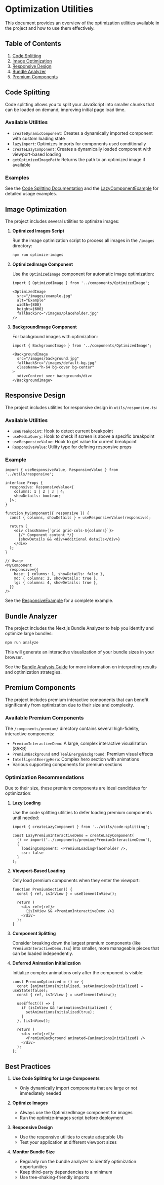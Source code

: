 # Optimization Utilities

This document provides an overview of the optimization utilities available in the project and how to use them effectively.

## Table of Contents

1. [Code Splitting](#code-splitting)
2. [Image Optimization](#image-optimization)
3. [Responsive Design](#responsive-design)
4. [Bundle Analyzer](#bundle-analyzer)
5. [Premium Components](#premium-components)

## Code Splitting

Code splitting allows you to split your JavaScript into smaller chunks that can be loaded on demand, improving initial page load time.

### Available Utilities

- `createDynamicComponent`: Creates a dynamically imported component with custom loading state
- `lazyImport`: Optimizes imports for components used conditionally
- `createLazyComponent`: Creates a dynamically loaded component with viewport-based loading
- `getOptimizedImagePath`: Returns the path to an optimized image if available

### Examples

See the [Code Splitting Documentation](./code-splitting.md) and the [LazyComponentExample](../examples/LazyComponentExample.tsx) for detailed usage examples.

## Image Optimization

The project includes several utilities to optimize images:

1. **Optimized Images Script**

   Run the image optimization script to process all images in the `/images` directory:

   ```bash
   npm run optimize-images
   ```

2. **OptimizedImage Component**

   Use the `OptimizedImage` component for automatic image optimization:

   ```tsx
   import { OptimizedImage } from '../components/OptimizedImage';

   <OptimizedImage 
     src="/images/example.jpg" 
     alt="Example" 
     width={800} 
     height={600}
     fallbackSrc="/images/placeholder.jpg"
   />
   ```

3. **BackgroundImage Component**

   For background images with optimization:

   ```tsx
   import { BackgroundImage } from '../components/OptimizedImage';

   <BackgroundImage 
     src="/images/background.jpg"
     fallbackSrc="/images/default-bg.jpg" 
     className="h-64 bg-cover bg-center"
   >
     <div>Content over background</div>
   </BackgroundImage>
   ```

## Responsive Design

The project includes utilities for responsive design in `utils/responsive.ts`:

### Available Utilities

- `useBreakpoint`: Hook to detect current breakpoint
- `useMediaQuery`: Hook to check if screen is above a specific breakpoint
- `useResponsiveValue`: Hook to get value for current breakpoint
- `ResponsiveValue`: Utility type for defining responsive props

### Example

```tsx
import { useResponsiveValue, ResponsiveValue } from '../utils/responsive';

interface Props {
  responsive: ResponsiveValue<{
    columns: 1 | 2 | 3 | 4;
    showDetails: boolean;
  }>;
}

function MyComponent({ responsive }) {
  const { columns, showDetails } = useResponsiveValue(responsive);
  
  return (
    <div className={`grid grid-cols-${columns}`}>
      {/* Component content */}
      {showDetails && <div>Additional details</div>}
    </div>
  );
}

// Usage
<MyComponent 
  responsive={{
    base: { columns: 1, showDetails: false },
    md: { columns: 2, showDetails: true },
    lg: { columns: 4, showDetails: true },
  }}
/>
```

See the [ResponsiveExample](../examples/ResponsiveExample.tsx) for a complete example.

## Bundle Analyzer

The project includes the Next.js Bundle Analyzer to help you identify and optimize large bundles:

```bash
npm run analyze
```

This will generate an interactive visualization of your bundle sizes in your browser.

See the [Bundle Analysis Guide](./bundle-analysis.md) for more information on interpreting results and optimization strategies.

## Premium Components

The project includes premium interactive components that can benefit significantly from optimization due to their size and complexity.

### Available Premium Components

The `/components/premium/` directory contains several high-fidelity, interactive components:

- `PremiumInteractiveDemo`: A large, complex interactive visualization (85KB)
- `PremiumBackground` and `TealEnergyBackground`: Premium visual effects
- `IntelligentEnergyHero`: Complex hero section with animations
- Various supporting components for premium sections

### Optimization Recommendations

Due to their size, these premium components are ideal candidates for optimization:

1. **Lazy Loading**

   Use the code splitting utilities to defer loading premium components until needed:

   ```tsx
   import { createLazyComponent } from '../utils/code-splitting';

   const LazyPremiumInteractiveDemo = createLazyComponent(
     () => import('../components/premium/PremiumInteractiveDemo'),
     {
       loadingComponent: <PremiumLoadingPlaceholder />,
       ssr: false
     }
   );
   ```

2. **Viewport-Based Loading**

   Only load premium components when they enter the viewport:

   ```tsx
   function PremiumSection() {
     const { ref, isInView } = useElementInView();
     
     return (
       <div ref={ref}>
         {isInView && <PremiumInteractiveDemo />}
       </div>
     );
   }
   ```

3. **Component Splitting**

   Consider breaking down the largest premium components (like `PremiumInteractiveDemo.tsx`) into smaller, more manageable pieces that can be loaded independently.

4. **Deferred Animation Initialization**

   Initialize complex animations only after the component is visible:

   ```tsx
   const PremiumOptimized = () => {
     const [animationsInitialized, setAnimationsInitialized] = useState(false);
     const { ref, isInView } = useElementInView();
     
     useEffect(() => {
       if (isInView && !animationsInitialized) {
         setAnimationsInitialized(true);
       }
     }, [isInView]);
     
     return (
       <div ref={ref}>
         <PremiumBackground animated={animationsInitialized} />
       </div>
     );
   };
   ```

## Best Practices

1. **Use Code Splitting for Large Components**
   - Only dynamically import components that are large or not immediately needed

2. **Optimize Images**
   - Always use the OptimizedImage component for images
   - Run the optimize-images script before deployment

3. **Responsive Design**
   - Use the responsive utilities to create adaptable UIs
   - Test your application at different viewport sizes

4. **Monitor Bundle Size**
   - Regularly run the bundle analyzer to identify optimization opportunities
   - Keep third-party dependencies to a minimum
   - Use tree-shaking-friendly imports 
